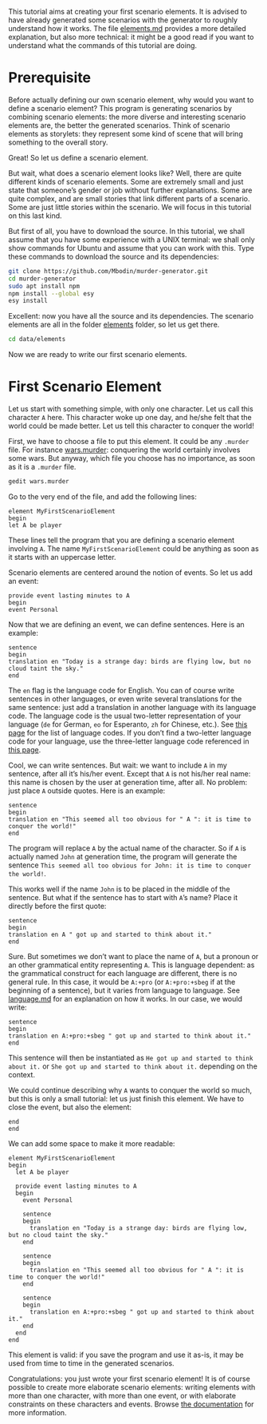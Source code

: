 
This tutorial aims at creating your first scenario elements.
It is advised to have already generated some scenarios with the generator to roughly understand how it works.
The file [elements.md](../explanations/elements.md) provides a more detailed explanation, but also more technical: it might be a good read if you want to understand what the commands of this tutorial are doing.

# Prerequisite

Before actually defining our own scenario element, why would you want to define a scenario element?
This program is generating scenarios by combining scenario elements: the more diverse and interesting scenario elements are, the better the generated scenarios.
Think of scenario elements as storylets: they represent some kind of scene that will bring something to the overall story.

Great!
So let us define a scenario element.

But wait, what does a scenario element looks like?
Well, there are quite different kinds of scenario elements.
Some are extremely small and just state that someone’s gender or job without further explanations.
Some are quite complex, and are small stories that link different parts of a scenario.
Some are just little stories within the scenario.
We will focus in this tutorial on this last kind.

But first of all, you have to download the source.
In this tutorial, we shall assume that you have some experience with a UNIX terminal: we shall only show commands for Ubuntu and assume that you can work with this.
Type these commands to download the source and its dependencies:
```bash
git clone https://github.com/Mbodin/murder-generator.git
cd murder-generator
sudo apt install npm
npm install --global esy
esy install
```

Excellent: now you have all the source and its dependencies.
The scenario elements are all in the folder [elements](../../data/elements) folder, so let us get there.
```bash
cd data/elements
```

Now we are ready to write our first scenario elements.


# First Scenario Element

Let us start with something simple, with only one character.
Let us call this character `A` here.
This character woke up one day, and he/she felt that the world could be made better.
Let us tell this character to conquer the world!

First, we have to choose a file to put this element.
It could be any `.murder` file.
For instance [wars.murder](../../data/elements/wars.murder): conquering the world certainly involves some wars.
But anyway, which file you choose has no importance, as soon as it is a `.murder` file.
```bash
gedit wars.murder
```

Go to the very end of the file, and add the following lines:
```murder
element MyFirstScenarioElement
begin
let A be player
```
These lines tell the program that you are defining a scenario element involving `A`.
The name `MyFirstScenarioElement` could be anything as soon as it starts with an uppercase letter.

Scenario elements are centered around the notion of events.
So let us add an event:
```murder
provide event lasting minutes to A
begin
event Personal
```

Now that we are defining an event, we can define sentences.
Here is an example:
```murder
sentence
begin
translation en "Today is a strange day: birds are flying low, but no cloud taint the sky."
end
```
The `en` flag is the language code for English.
You can of course write sentences in other languages, or even write several translations for the same sentence: just add a translation in another language with its language code.
The language code is the usual two-letter representation of your language (`de` for German, `eo` for Esperanto, `zh` for Chinese, etc.).
See [this page](https://en.wikipedia.org/wiki/List_of_ISO_639-1_codes) for the list of language codes.
If you don’t find a two-letter language code for your language, use the three-letter language code referenced in [this page](https://en.wikipedia.org/wiki/List_of_ISO_639-2_codes).

Cool, we can write sentences.
But wait: we want to include `A` in my sentence, after all it’s his/her event.
Except that `A` is not his/her real name: this name is chosen by the user at generation time, after all.
No problem: just place `A` outside quotes.
Here is an example:
```murder
sentence
begin
translation en "This seemed all too obvious for " A ": it is time to conquer the world!"
end
```
The program will replace `A` by the actual name of the character.
So if `A` is actually named `John` at generation time, the program will generate the sentence `This seemed all too obvious for John: it is time to conquer the world!`.

This works well if the name `John` is to be placed in the middle of the sentence.
But what if the sentence has to start with `A`’s name?
Place it directly before the first quote:
```murder
sentence
begin
translation en A " got up and started to think about it."
end
```

Sure.
But sometimes we don’t want to place the name of `A`, but a pronoun or an other grammatical entity representing `A`.
This is language dependent: as the grammatical construct for each language are different, there is no general rule.
In this case, it would be `A:+pro` (or `A:+pro:+sbeg` if at the beginning of a sentence), but it varies from language to language.
See [language.md](../explanations/language.md) for an explanation on how it works.
In our case, we would write:
```murder
sentence
begin
translation en A:+pro:+sbeg " got up and started to think about it."
end
```
This sentence will then be instantiated as `He got up and started to think about it.` or `She got up and started to think about it.` depending on the context.

We could continue describing why `A` wants to conquer the world so much, but this is only a small tutorial: let us just finish this element.
We have to close the event, but also the element:
```murder
end
end
```

We can add some space to make it more readable:

```murder
element MyFirstScenarioElement
begin
  let A be player

  provide event lasting minutes to A
  begin
    event Personal

    sentence
    begin
      translation en "Today is a strange day: birds are flying low, but no cloud taint the sky."
    end

    sentence
    begin
      translation en "This seemed all too obvious for " A ": it is time to conquer the world!"
    end

    sentence
    begin
      translation en A:+pro:+sbeg " got up and started to think about it."
    end
  end
end
```
This element is valid: if you save the program and use it as-is, it may be used from time to time in the generated scenarios.

Congratulations: you just wrote your first scenario element!
It is of course possible to create more elaborate scenario elements: writing elements with more than one character, with more than one event, or with elaborate constraints on these characters and events.
Browse [the documentation](../index.md) for more information.

